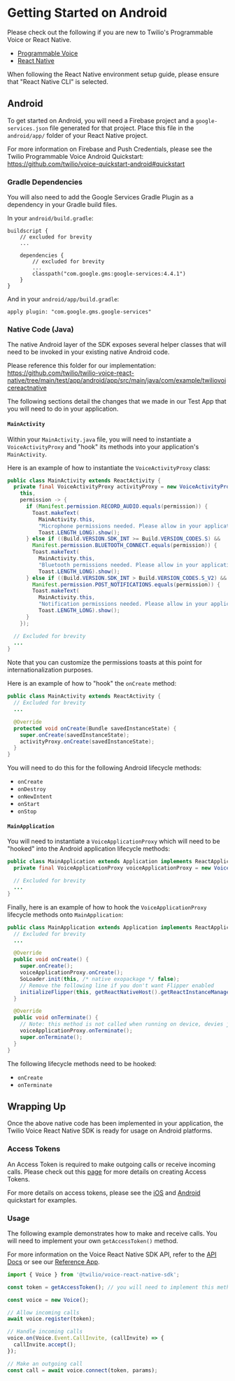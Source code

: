 # Getting Started on Android
Please check out the following if you are new to Twilio's Programmable Voice or React Native.

- [Programmable Voice](https://www.twilio.com/docs/voice/sdks)
- [React Native](https://reactnative.dev/docs/getting-started)

When following the React Native environment setup guide, please ensure that "React Native CLI" is selected.

## Android
To get started on Android, you will need a Firebase project and a `google-services.json` file generated for that project. Place this file in the `android/app/` folder of your React Native project.

For more information on Firebase and Push Credentials, please see the Twilio Programmable Voice Android Quickstart:
https://github.com/twilio/voice-quickstart-android#quickstart

### Gradle Dependencies
You will also need to add the Google Services Gradle Plugin as a dependency in your Gradle build files.

In your `android/build.gradle`:
```
buildscript {
    // excluded for brevity
    ...

    dependencies {
        // excluded for brevity
        ...
        classpath("com.google.gms:google-services:4.4.1")
    }
}
```

And in your `android/app/build.gradle`:
```
apply plugin: "com.google.gms.google-services"
```

### Native Code (Java)
The native Android layer of the SDK exposes several helper classes that will need to be invoked in your existing native Android code.

Please reference this folder for our implementation:
https://github.com/twilio/twilio-voice-react-native/tree/main/test/app/android/app/src/main/java/com/example/twiliovoicereactnative

The following sections detail the changes that we made in our Test App that you will need to do in your application.

#### `MainActivity`
Within your `MainActivity.java` file, you will need to instantiate a `VoiceActivityProxy` and "hook" its methods into your application's `MainActivity`.

Here is an example of how to instantiate the `VoiceActivityProxy` class:
```java
public class MainActivity extends ReactActivity {
  private final VoiceActivityProxy activityProxy = new VoiceActivityProxy(
    this,
    permission -> {
      if (Manifest.permission.RECORD_AUDIO.equals(permission)) {
        Toast.makeText(
          MainActivity.this,
          "Microphone permissions needed. Please allow in your application settings.",
          Toast.LENGTH_LONG).show();
      } else if ((Build.VERSION.SDK_INT >= Build.VERSION_CODES.S) &&
        Manifest.permission.BLUETOOTH_CONNECT.equals(permission)) {
        Toast.makeText(
          MainActivity.this,
          "Bluetooth permissions needed. Please allow in your application settings.",
          Toast.LENGTH_LONG).show();
      } else if ((Build.VERSION.SDK_INT > Build.VERSION_CODES.S_V2) &&
        Manifest.permission.POST_NOTIFICATIONS.equals(permission)) {
        Toast.makeText(
          MainActivity.this,
          "Notification permissions needed. Please allow in your application settings.",
          Toast.LENGTH_LONG).show();
      }
    });

  // Excluded for brevity
  ...
}
```

Note that you can customize the permissions toasts at this point for internationalization purposes.

Here is an example of how to "hook" the `onCreate` method:
```java
public class MainActivity extends ReactActivity {
  // Excluded for brevity
  ...

  @Override
  protected void onCreate(Bundle savedInstanceState) {
    super.onCreate(savedInstanceState);
    activityProxy.onCreate(savedInstanceState);
  }
}
```

You will need to do this for the following Android lifecycle methods:
  - `onCreate`
  - `onDestroy`
  - `onNewIntent`
  - `onStart`
  - `onStop`

#### `MainApplication`
You will need to instantiate a `VoiceApplicationProxy` which will need to be "hooked" into the Android application lifecycle methods:

```java
public class MainApplication extends Application implements ReactApplication {
  private final VoiceApplicationProxy voiceApplicationProxy = new VoiceApplicationProxy(this);

  // Excluded for brevity
  ...
}
```

Finally, here is an example of how to hook the `VoiceApplicationProxy` lifecycle methods onto `MainApplication`:

```java
public class MainApplication extends Application implements ReactApplication {
  // Excluded for brevity
  ...

  @Override
  public void onCreate() {
    super.onCreate();
    voiceApplicationProxy.onCreate();
    SoLoader.init(this, /* native exopackage */ false);
    // Remove the following line if you don't want Flipper enabled
    initializeFlipper(this, getReactNativeHost().getReactInstanceManager());
  }

  @Override
  public void onTerminate() {
    // Note: this method is not called when running on device, devies just kill the process.
    voiceApplicationProxy.onTerminate();
    super.onTerminate();
  }
}
```

The following lifecycle methods need to be hooked:
  - `onCreate`
  - `onTerminate`

## Wrapping Up
Once the above native code has been implemented in your application, the Twilio Voice React Native SDK is ready for usage on Android platforms.

### Access Tokens
An Access Token is required to make outgoing calls or receive incoming calls. Please check out this [page](https://www.twilio.com/docs/iam/access-tokens#create-an-access-token-for-voice) for more details on creating Access Tokens.

For more details on access tokens, please see the [iOS](https://github.com/twilio/voice-quickstart-ios) and [Android](https://github.com/twilio/voice-quickstart-android) quickstart for examples.

### Usage
The following example demonstrates how to make and receive calls. You will need to implement your own `getAccessToken()` method.

For more information on the Voice React Native SDK API, refer to the [API Docs](https://github.com/twilio/twilio-voice-react-native/blob/latest/docs/api/voice-react-native-sdk.md) or see our [Reference App](https://github.com/twilio/twilio-voice-react-native-app).

```ts
import { Voice } from '@twilio/voice-react-native-sdk';

const token = getAccessToken(); // you will need to implement this method for your use case

const voice = new Voice();

// Allow incoming calls
await voice.register(token);

// Handle incoming calls
voice.on(Voice.Event.CallInvite, (callInvite) => {
  callInvite.accept();
});

// Make an outgoing call
const call = await voice.connect(token, params);
```
